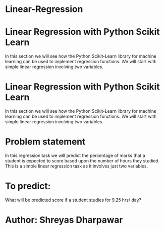 # Linear-Regression
# Linear Regression with Python Scikit Learn

In this section we will see how the Python Scikit-Learn library for machine learning can be used to implement regression functions. We will start with simple linear regression involving two variables.
# Linear Regression with Python Scikit Learn

In this section we will see how the Python Scikit-Learn library for machine learning can be used to implement regression functions. We will start with simple linear regression involving two variables.
# Problem statement

In this regression task we will predict the percentage of marks that a student is expected to score based upon the number of hours they studied. This is a simple linear regression task as it involves just two variables.
# To predict:

What will be predicted score if a student studies for 9.25 hrs/ day?
# Author: Shreyas Dharpawar
